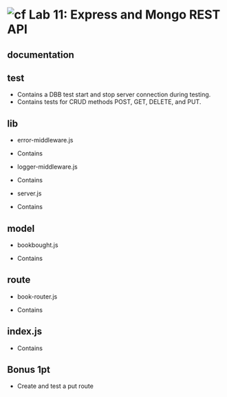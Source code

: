 ![cf](https://i.imgur.com/7v5ASc8.png) Lab 11: Express and Mongo REST API
======

## documentation

##  __test__
* Contains a DBB test start and stop server connection during testing.
* Contains tests for CRUD methods POST, GET, DELETE, and PUT.  

## lib
* error-middleware.js
 - Contains

* logger-middleware.js
 - Contains
* server.js
 - Contains


## model
* bookbought.js
 - Contains


## route
* book-router.js
 - Contains 


## index.js
 -  Contains


## Bonus 1pt
* Create and test a put route
